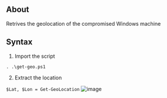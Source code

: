 ## About 
Retrives the geolocation of the compromised Windows machine

## Syntax
1) Import the script

`. .\get-geo.ps1`

2) Extract the location

`$Lat, $Lon = Get-GeoLocation`
![image](https://github.com/user-attachments/assets/79ffe2d7-4d41-4a31-acae-bea6b2586c9d)
